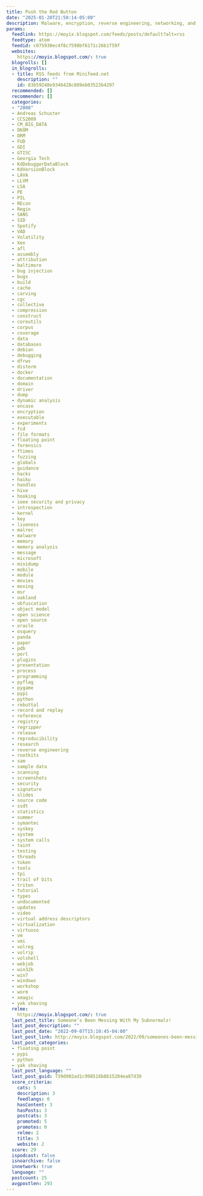 ```yaml
---
title: Push the Red Button
date: "2025-01-20T21:50:14-05:00"
description: Malware, encryption, reverse engineering, networking, and other arcana.
params:
  feedlink: https://moyix.blogspot.com/feeds/posts/default?alt=rss
  feedtype: atom
  feedid: c075930ec4f8c7598bf6171c26b1f59f
  websites:
    https://moyix.blogspot.com/: true
  blogrolls: []
  in_blogrolls:
  - title: RSS feeds from Minifeed.net
    description: ""
    id: 83b59248e9346428c889eb03522b4297
  recommended: []
  recommender: []
  categories:
  - "2008"
  - Andreas Schuster
  - CCS2009
  - CM_BIG_DATA
  - DKOM
  - DRM
  - FUD
  - GDI
  - GTISC
  - Georgia Tech
  - KdDebuggerDataBlock
  - KdVersionBlock
  - LAVA
  - LLVM
  - LSA
  - PE
  - PIL
  - REcon
  - Regin
  - SANS
  - SID
  - Spotify
  - VAD
  - Volatility
  - Xen
  - afl
  - assembly
  - attribution
  - baltimore
  - bug injection
  - bugs
  - build
  - cache
  - carving
  - cgc
  - collective
  - compression
  - construct
  - coreutils
  - corpus
  - coverage
  - data
  - databases
  - debian
  - debugging
  - dfrws
  - distorm
  - docker
  - documentation
  - domain
  - driver
  - dump
  - dynamic analysis
  - encase
  - encryption
  - executable
  - experiments
  - fcd
  - file formats
  - floating point
  - forensics
  - ftimes
  - fuzzing
  - globals
  - guidance
  - hacks
  - haiku
  - handles
  - hive
  - hooking
  - ieee security and privacy
  - introspection
  - kernel
  - key
  - liveness
  - malrec
  - malware
  - memory
  - memory analysis
  - message
  - microsoft
  - minidump
  - mobile
  - module
  - movies
  - moving
  - msr
  - oakland
  - obfuscation
  - object model
  - open science
  - open source
  - oracle
  - osquery
  - panda
  - paper
  - pdb
  - perl
  - plugins
  - presentation
  - process
  - programming
  - pyflag
  - pygame
  - pypi
  - python
  - rebuttal
  - record and replay
  - reference
  - registry
  - regripper
  - release
  - reproducibility
  - research
  - reverse engineering
  - rootkits
  - sam
  - sample data
  - scanning
  - screenshots
  - security
  - signature
  - slides
  - source code
  - ssdt
  - statistics
  - summer
  - symantec
  - syskey
  - system
  - system calls
  - taint
  - testing
  - threads
  - token
  - tools
  - tpi
  - trail of bits
  - triton
  - tutorial
  - types
  - undocumented
  - updates
  - video
  - virtual address descriptors
  - virtualization
  - virtuoso
  - vm
  - vmi
  - volreg
  - volrip
  - volshell
  - webjob
  - win32k
  - win7
  - windows
  - workshop
  - worm
  - xmagic
  - yak shaving
  relme:
    https://moyix.blogspot.com/: true
  last_post_title: Someone’s Been Messing With My Subnormals!
  last_post_description: ""
  last_post_date: "2022-09-07T15:10:45-04:00"
  last_post_link: http://moyix.blogspot.com/2022/09/someones-been-messing-with-my-subnormals.html
  last_post_categories:
  - floating point
  - pypi
  - python
  - yak shaving
  last_post_language: ""
  last_post_guid: 739d902ad1c998516b8b15204ea87d39
  score_criteria:
    cats: 5
    description: 3
    feedlangs: 0
    hasContent: 3
    hasPosts: 3
    postcats: 3
    promoted: 5
    promotes: 0
    relme: 2
    title: 3
    website: 2
  score: 29
  ispodcast: false
  isnoarchive: false
  innetwork: true
  language: ""
  postcount: 25
  avgpostlen: 293
---
```

